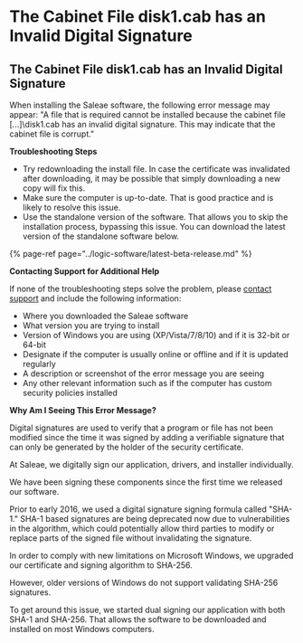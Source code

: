 # The Cabinet File disk1.cab has an Invalid Digital Signature

## The Cabinet File disk1.cab has an Invalid Digital Signature

When installing the Saleae software, the following error message may appear: "A file that is required cannot be installed because the cabinet file \[...\]\disk1.cab has an invalid digital signature. This may indicate that the cabinet file is corrupt."

**Troubleshooting Steps**

* Try redownloading the install file. In case the certificate was invalidated after downloading, it may be possible that simply downloading a new copy will fix this.
* Make sure the computer is up-to-date. That is good practice and is likely to resolve this issue.
* Use the standalone version of the software. That allows you to skip the installation process, bypassing this issue. You can download the latest version of the standalone software below.

{% page-ref page="../logic-software/latest-beta-release.md" %}

**Contacting Support for Additional Help**

If none of the troubleshooting steps solve the problem, please [contact support](https://contact.saleae.com/hc/en-us/requests/new) and include the following information:

* Where you downloaded the Saleae software
* What version you are trying to install
* Version of Windows you are using \(XP/Vista/7/8/10\) and if it is 32-bit or 64-bit
* Designate if the computer is usually online or offline and if it is updated regularly
* A description or screenshot of the error message you are seeing
* Any other relevant information such as if the computer has custom security policies installed

**Why Am I Seeing This Error Message?**

Digital signatures are used to verify that a program or file has not been modified since the time it was signed by adding a verifiable signature that can only be generated by the holder of the security certificate.

At Saleae, we digitally sign our application, drivers, and installer individually.

We have been signing these components since the first time we released our software.

Prior to early 2016, we used a digital signature signing formula called "SHA-1." SHA-1 based signatures are being deprecated now due to vulnerabilities in the algorithm, which could potentially allow third parties to modify or replace parts of the signed file without invalidating the signature.

In order to comply with new limitations on Microsoft Windows, we upgraded our certificate and signing algorithm to SHA-256.

However, older versions of Windows do not support validating SHA-256 signatures.

To get around this issue, we started dual signing our application with both SHA-1 and SHA-256. That allows the software to be downloaded and installed on most Windows computers.

